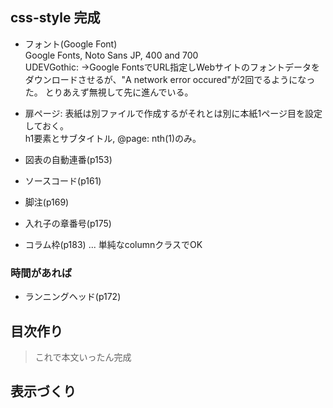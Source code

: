 ## css-style 完成

* フォント(Google Font)  
  Google Fonts, Noto Sans JP, 400 and 700  
  UDEVGothic: 
  →Google FontsでURL指定しWebサイトのフォントデータをダウンロードさせるが、"A network error occured"が2回でるようになった。
  とりあえず無視して先に進んでいる。
* 扉ページ: 表紙は別ファイルで作成するがそれとは別に本紙1ページ目を設定しておく。  
  h1要素とサブタイトル, @page: nth(1)のみ。

* 図表の自動連番(p153)
* ソースコード(p161)
* 脚注(p169)
* 入れ子の章番号(p175)
* コラム枠(p183) ... 単純なcolumnクラスでOK

### 時間があれば

* ランニングヘッド(p172)

## 目次作り



> これで本文いったん完成

## 表示づくり

